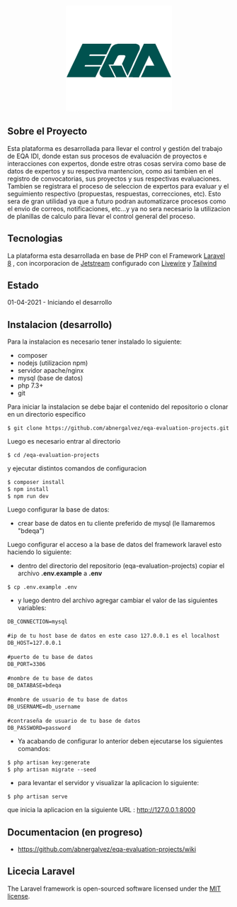 <p align="center"><a href="https://eqa.es" target="_blank">
    <img src="https://github.com/abnergalvez/eqa-evaluation-projects/blob/develop/documentation/images/Logo%20EQA.png" width="">
    </a>
</p>

## Sobre el Proyecto

Esta plataforma es desarrollada para llevar el control y gestión del trabajo de EQA IDI, donde estan sus procesos de evaluación de proyectos e interacciones con expertos, donde estre otras cosas servira como base de datos de expertos y su respectiva mantencion, como asi tambien en el registro de convocatorias, sus proyectos y sus respectivas evaluaciones.
Tambien se registrara el proceso de seleccion de expertos para evaluar y el seguimiento respectivo (propuestas, respuestas, correcciones, etc).
Esto sera de gran utilidad ya que a futuro podran automatizarce procesos como el envio de correos, notificaciones, etc...y ya no sera necesario la utilizacion de planillas de calculo para llevar el control general del proceso.


## Tecnologias 

La plataforma esta desarrollada en base de PHP con el Framework <a href="https://laravel.com/" target="_blank">Laravel 8</a> , con incorporacion de 
<a href="https://jetstream.laravel.com" target="_blank">Jetstream</a> configurado con <a href="https://laravel-livewire.com/" target="_blank">Livewire</a> y <a href="https://tailwindcss.com" target="_blank">Tailwind</a>


## Estado  

01-04-2021 - Iniciando el desarrollo


## Instalacion (desarrollo)

Para la instalacion es necesario tener instalado lo siguiente:
* composer
* nodejs (utilizacion npm)
* servidor apache/nginx
* mysql (base de datos)
* php 7.3+
* git

Para iniciar la instalacion se debe bajar el contenido del repositorio o clonar en un directorio especifico
```
$ git clone https://github.com/abnergalvez/eqa-evaluation-projects.git
```
Luego es necesario entrar al directorio 
```
$ cd /eqa-evaluation-projects
```
y ejecutar distintos comandos de configuracion
```
$ composer install
$ npm install
$ npm run dev

```
Luego configurar la base de datos:

* crear base de datos en tu cliente preferido de mysql (le llamaremos "bdeqa")

Luego configurar el acceso a la base de datos del framework laravel esto haciendo lo siguiente:

* dentro del directorio del repositorio (eqa-evaluation-projects) copiar el archivo **.env.example** a **.env**
```
$ cp .env.example .env
```

* y luego dentro del archivo agregar cambiar el valor de las siguientes variables:
```
DB_CONNECTION=mysql

#ip de tu host base de datos en este caso 127.0.0.1 es el localhost
DB_HOST=127.0.0.1

#puerto de tu base de datos
DB_PORT=3306 

#nombre de tu base de datos
DB_DATABASE=bdeqa 

#nombre de usuario de tu base de datos
DB_USERNAME=db_username  

#contraseña de usuario de tu base de datos
DB_PASSWORD=password   
```
* Ya acabando de configurar lo anterior deben ejecutarse los siguientes comandos:
```
$ php artisan key:generate
$ php artisan migrate --seed
```

* para levantar el servidor y visualizar la aplicacion lo siguiente:

```
$ php artisan serve
```
que inicia la aplicacion en la siguiente URL : http://127.0.0.1:8000

## Documentacion (en progreso)

* https://github.com/abnergalvez/eqa-evaluation-projects/wiki

## Licecia Laravel

The Laravel framework is open-sourced software licensed under the [MIT license](https://opensource.org/licenses/MIT).
